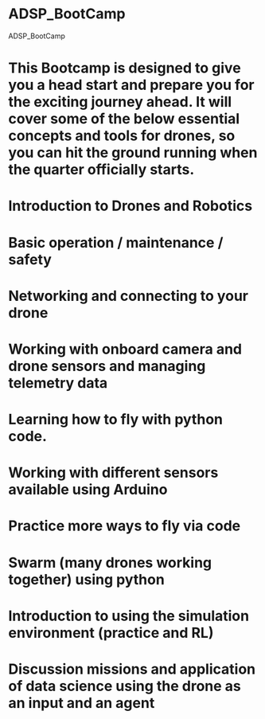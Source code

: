 # ADSP_BootCamp
ADSP_BootCamp


# This Bootcamp is designed to give you a head start and prepare you for the exciting journey ahead. It will cover some of the below essential concepts and tools for drones, so you can hit the ground running when the quarter officially starts.



# Introduction to Drones and Robotics
# Basic operation / maintenance / safety
# Networking and connecting to your drone
# Working with onboard camera and drone sensors and managing telemetry data
# Learning how to fly with python code.
# Working with different sensors available using Arduino
# Practice more ways to fly via code
# Swarm (many drones working together) using python
# Introduction to using the simulation environment (practice and RL)
# Discussion missions and application of data science using the drone as an input and an agent
 

